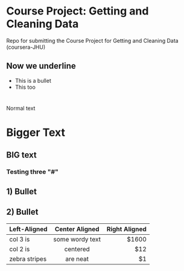 # Course Project: Getting and Cleaning Data
Repo for submitting the Course Project for Getting and Cleaning Data (coursera-JHU)

Now we underline
----------------

* This is a bullet
* This too
#

Normal text
# Bigger Text
## BIG text
### Testing three "#"

## 1) Bullet
## 2) Bullet

| Left-Aligned  | Center Aligned  | Right Aligned |
| :------------ |:---------------:| -----:|
| col 3 is      | some wordy text | $1600 |
| col 2 is      | centered        |   $12 |
| zebra stripes | are neat        |    $1 |
